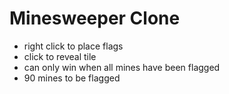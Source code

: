 # Minesweeper Clone

- right click to place flags
- click to reveal tile
- can only win when all mines have been flagged
- 90 mines to be flagged
